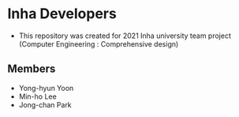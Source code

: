 Inha Developers
===============

- This repository was created for 2021 Inha university team project (Computer Engineering : Comprehensive design)

Members
------
- Yong-hyun Yoon
- Min-ho Lee
- Jong-chan Park 
